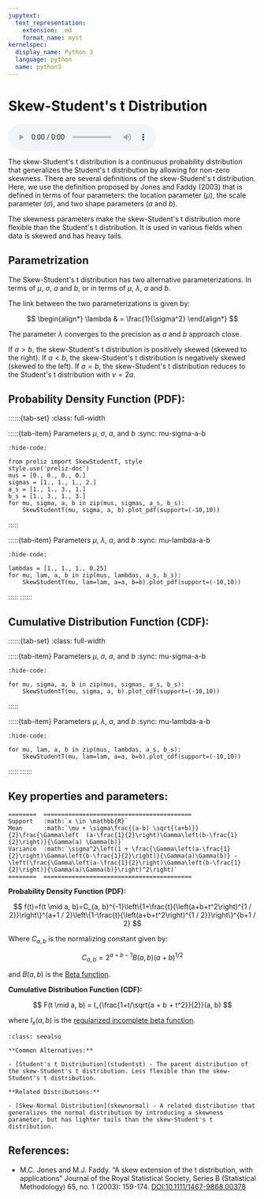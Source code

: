```yaml
---
jupytext:
  text_representation:
    extension: .md
    format_name: myst
kernelspec:
  display_name: Python 3
  language: python
  name: python3
---
```


# Skew-Student's t Distribution

<audio controls> <source src="../../_static/skewstudentt.mp3" type="audio/mpeg"> This browser cannot play the pronunciation audio file for this distribution. </audio>

The skew-Student's t distribution is a continuous probability distribution that generalizes the Student's t distribution by allowing for non-zero skewness. There are several definitions of the skew-Student's t distribution. Here, we use the definition proposed by Jones and Faddy (2003) that is defined in terms of four parameters: the location parameter ($\mu$), the scale parameter ($\sigma$), and two shape parameters ($a$ and $b$). 

The skewness parameters make the skew-Student's t distribution more flexible than the Student's t distribution. It is used in various fields when data is skewed and has heavy tails.

## Parametrization

The Skew-Student's t distribution has two alternative parameterizations. In terms of $\mu$, $\sigma$, $a$ and $b$, or in terms of $\mu$, $\lambda$, $a$ and $b$. 

The link between the two parameterizations is given by:

$$
\begin{align*}
\lambda & = \frac{1}{\sigma^2}
\end{align*}
$$

The parameter $\lambda$ converges to the precision as $a$ and $b$ approach close. 

If $a > b$, the skew-Student's t distribution is positively skewed (skewed to the right). If $a < b$, the skew-Student's t distribution is negatively skewed (skewed to the left). If $a = b$, the skew-Student's t distribution reduces to the Student's t distribution with $\nu = 2a$.

## Probability Density Function (PDF):

::::::{tab-set}
:class: full-width

:::::{tab-item} Parameters $\mu$, $\sigma$, $a$, and $b$
:sync: mu-sigma-a-b
```{jupyter-execute}
:hide-code:

from preliz import SkewStudentT, style
style.use('preliz-doc')
mus = [0., 0., 0., 0.]
sigmas = [1., 1., 1., 2.]
a_s = [1., 1., 3., 1.]
b_s = [1., 3., 1., 3.]
for mu, sigma, a, b in zip(mus, sigmas, a_s, b_s):
    SkewStudentT(mu, sigma, a, b).plot_pdf(support=(-10,10))
```
:::::

:::::{tab-item} Parameters $\mu$, $\lambda$, $a$, and $b$
:sync: mu-lambda-a-b
```{jupyter-execute}
:hide-code:

lambdas = [1., 1., 1., 0.25]
for mu, lam, a, b in zip(mus, lambdas, a_s, b_s):
    SkewStudentT(mu, lam=lam, a=a, b=b).plot_pdf(support=(-10,10))
```
:::::
::::::

## Cumulative Distribution Function (CDF):

::::::{tab-set}
:class: full-width

:::::{tab-item} Parameters $\mu$, $\sigma$, $a$, and $b$
:sync: mu-sigma-a-b
```{jupyter-execute}
:hide-code:

for mu, sigma, a, b in zip(mus, sigmas, a_s, b_s):
    SkewStudentT(mu, sigma, a, b).plot_cdf(support=(-10,10))
```
:::::

:::::{tab-item} Parameters $\mu$, $\lambda$, $a$, and $b$
:sync: mu-lambda-a-b
```{jupyter-execute}
:hide-code:

for mu, lam, a, b in zip(mus, lambdas, a_s, b_s):
    SkewStudentT(mu, lam=lam, a=a, b=b).plot_cdf(support=(-10,10))
```
:::::
::::::

## Key properties and parameters:

```{eval-rst}
========  ==========================================
Support   :math:`x \in \mathbb{R}`
Mean      :math:`\mu + \sigma\frac{(a-b) \sqrt{(a+b)}}{2}\frac{\Gamma\left  (a-\frac{1}{2}\right)\Gamma\left(b-\frac{1}{2}\right)}{\Gamma(a) \Gamma(b)}`
Variance  :math:`\sigma^2\left(1 + \frac{\Gamma\left(a-\frac{1}{2}\right)\Gamma\left(b-\frac{1}{2}\right)}{\Gamma(a)\Gamma(b)} - \left(\frac{\Gamma\left(a-\frac{1}{2}\right)\Gamma\left(b-\frac{1}{2}\right)}{\Gamma(a)\Gamma(b)}\right)^2\right)`
========  ==========================================
```

**Probability Density Function (PDF):**

$$
f(t)=f(t \mid a, b)=C_{a, b}^{-1}\left\{1+\frac{t}{\left(a+b+t^2\right)^{1 / 2}}\right\}^{a+1 / 2}\left\{1-\frac{t}{\left(a+b+t^2\right)^{1 / 2}}\right\}^{b+1 / 2}
$$

Where $C_{a, b}$ is the normalizing constant given by:

$$
C_{a, b}=2^{a+b-1} B(a, b)(a+b)^{1 / 2}
$$

and $B(a, b)$ is the [Beta function](https://en.wikipedia.org/wiki/Beta_function).

**Cumulative Distribution Function (CDF):**

$$
F(t \mid a, b) = I_{\frac{1+t/\sqrt{a + b + t^2}}{2}}(a, b)
$$

where $I_x(a, b)$ is the [regularized incomplete beta function](https://en.wikipedia.org/wiki/Beta_function#Incomplete_beta_function).

```{seealso}
:class: seealso

**Common Alternatives:**

- [Student's t Distribution](studentst) - The parent distribution of the skew-Student's t distribution. Less flexible than the skew-Student's t distribution.

**Related Distributions:**

- [Skew-Normal Distribution](skewnormal) - A related distribution that generalizes the normal distribution by introducing a skewness parameter, but has lighter tails than the skew-Student's t distribution.
```

## References:

- M.C. Jones and M.J. Faddy. “A skew extension of the t distribution, with applications” Journal of the Royal Statistical Society, Series B (Statistical Methodology) 65, no. 1 (2003): 159-174. [DOI:10.1111/1467-9868.00378](https://doi.org/10.1111/1467-9868.00378)


